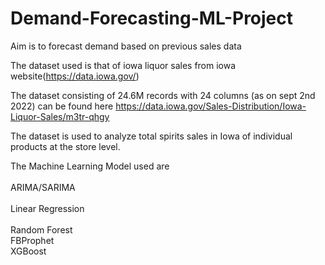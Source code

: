 # Demand-Forecasting-ML-Project

Aim is to forecast demand based on previous sales data

The dataset used is that of iowa liquor sales from iowa website(https://data.iowa.gov/)

The dataset consisting of 24.6M records with 24 columns (as on sept 2nd 2022) can be found here
https://data.iowa.gov/Sales-Distribution/Iowa-Liquor-Sales/m3tr-qhgy

The dataset is used to analyze total spirits sales in Iowa of individual products at the store level.


The Machine Learning Model used are</br></br>
ARIMA/SARIMA</br></br>
Linear Regression</br></br>
Random Forest</br>
FBProphet</br>
XGBoost
